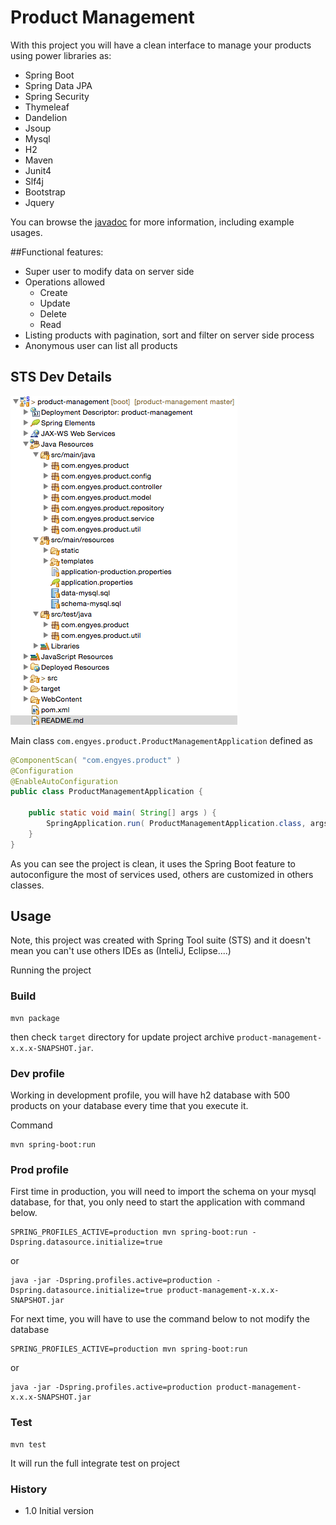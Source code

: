 # Product Management

With this project you will have a clean interface to manage your products using power libraries as:

 - Spring Boot
 - Spring Data JPA 
 - Spring Security
 - Thymeleaf
 - Dandelion 
 - Jsoup
 - Mysql 
 - H2 
 - Maven 
 - Junit4
 - Slf4j
 - Bootstrap
 - Jquery
 
 
 You can browse the [javadoc](http://brrandrade.github.io/product-management/apidocs/index.html) for more information, including example usages.

##Functional features:

- Super user to modify data on server side
- Operations allowed
	- Create
	- Update
	- Delete
	- Read
- Listing products with pagination, sort and filter on server side process
- Anonymous user can list all products

## STS Dev Details

![](sts-dev.png)

Main class 
`com.engyes.product.ProductManagementApplication` defined as

```java
@ComponentScan( "com.engyes.product" )
@Configuration
@EnableAutoConfiguration
public class ProductManagementApplication {

	public static void main( String[] args ) {
		SpringApplication.run( ProductManagementApplication.class, args );
	}
}
```

As you can see the project is clean, it uses the Spring Boot feature to autoconfigure the most of services used, others are customized in others classes.

## Usage

Note, this project was created with Spring Tool suite (STS) and it doesn't mean you can't use others IDEs as (InteliJ, Eclipse....)

Running the project

### Build

	mvn package
      
then check `target` directory for update project archive `product-management-x.x.x-SNAPSHOT.jar`.

### Dev profile

Working in development profile, you will have h2 database with 500 products on your database every time that you execute it.

Command

	mvn spring-boot:run

### Prod profile

First time in production, you will need to import the schema on your mysql database, for that, you only need to start the application with command below.

	SPRING_PROFILES_ACTIVE=production mvn spring-boot:run -Dspring.datasource.initialize=true
	
or

	java -jar -Dspring.profiles.active=production -Dspring.datasource.initialize=true product-management-x.x.x-SNAPSHOT.jar 

For next time, you will have to use the command below to not modify the database

	SPRING_PROFILES_ACTIVE=production mvn spring-boot:run

or

	java -jar -Dspring.profiles.active=production product-management-x.x.x-SNAPSHOT.jar 


### Test

	mvn test
      
It will run the full integrate test on project


### History

- 1.0 Initial version
